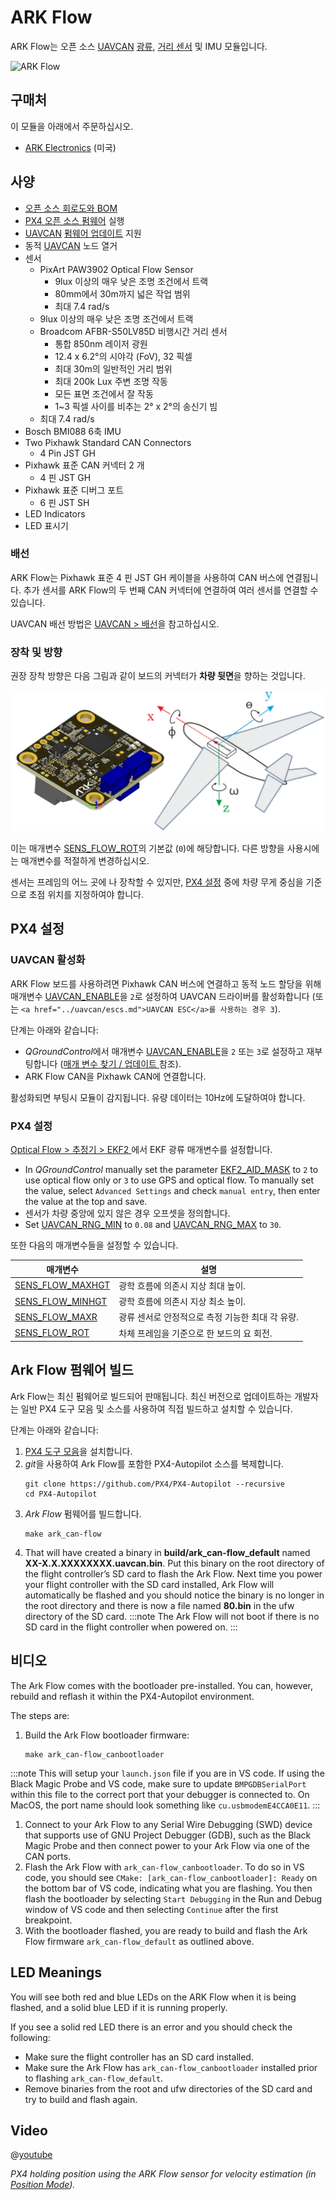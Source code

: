 # ARK Flow

ARK Flow는 오픈 소스 [UAVCAN](README.md) [광류](../sensor/optical_flow.md), [거리 센서](../sensor/rangefinders.md) 및 IMU 모듈입니다.

![ARK Flow
](../../assets/hardware/sensors/optical_flow/ark_flow.jpg)

## 구매처

이 모듈을 아래에서 주문하십시오.

* [ARK Electronics](https://arkelectron.com/product/ark-flow/) (미국)

## 사양

* [오픈 소스 회로도와 BOM](https://github.com/ARK-Electronics/ARK_Flow)
* [PX4 오픈 소스 펌웨어](https://github.com/PX4/PX4-Autopilot/tree/master/boards/ark/can-flow) 실행
* [UAVCAN](README.md) [펌웨어 업데이트](node_firmware.md) 지원
* 동적 [UAVCAN](README.md) 노드 열거
* 센서
  * PixArt PAW3902 Optical Flow Sensor
    * 9lux 이상의 매우 낮은 조명 조건에서 트랙
    * 80mm에서 30m까지 넓은 작업 범위
    * 최대 7.4 rad/s
  * 9lux 이상의 매우 낮은 조명 조건에서 트랙
  * Broadcom AFBR-S50LV85D 비행시간 거리 센서
    * 통합 850nm 레이저 광원
    * 12.4  x 6.2°의 시야각 (FoV), 32 픽셀
    * 최대 30m의 일반적인 거리 범위
    * 최대 200k Lux 주변 조명 작동
    * 모든 표면 조건에서 잘 작동
    * 1~3 픽셀 사이를 비추는 2° x 2°의 송신기 빔
  * 최대 7.4 rad/s
* Bosch BMI088 6축 IMU
* Two Pixhawk Standard CAN Connectors
  * 4 Pin JST GH
* Pixhawk 표준 CAN 커넥터 2 개
  * 4 핀 JST GH
* Pixhawk 표준 디버그 포트
  * 6 핀 JST SH
* LED Indicators
* LED 표시기


### 배선

ARK Flow는 Pixhawk 표준 4 핀 JST GH 케이블을 사용하여 CAN 버스에 연결됩니다. 추가 센서를 ARK Flow의 두 번째 CAN 커넥터에 연결하여 여러 센서를 연결할 수 있습니다.

UAVCAN 배선 방법은 [UAVCAN > 배선](../uavcan/README.md#wiring)을 참고하십시오.

<a id="mounting"></a>

### 장착 및 방향

권장 장착 방향은 다음 그림과 같이 보드의 커넥터가 **차량 뒷면**을 향하는 것입니다.

![ARK Flow는 Pixhawk에 정렬](../../assets/hardware/sensors/optical_flow/ark_flow_orientation.png)

이는 매개변수 [SENS_FLOW_ROT](../advanced_config/parameter_reference.md#SENS_FLOW_ROT)의 기본값 (`0`)에 해당합니다. 다른 방향을 사용시에는 매개변수를 적절하게 변경하십시오.

센서는 프레임의 어느 곳에 나 장착할 수 있지만, [PX4 설정](#px4-configuration) 중에 차량 무게 중심을 기준으로 초점 위치를 지정하여야 합니다.


## PX4 설정

### UAVCAN 활성화

ARK Flow 보드를 사용하려면 Pixhawk CAN 버스에 연결하고 동적 노드 할당을 위해 매개변수 [UAVCAN_ENABLE](../advanced_config/parameter_reference.md#UAVCAN_ENABLE)을 `2`로 설정하여 UAVCAN 드라이버를 활성화합니다 (또는 `<a href="../uavcan/escs.md">UAVCAN ESC</a>를 사용하는 경우 3`).

단계는 아래와 같습니다:
- *QGroundControl*에서 매개변수 [UAVCAN_ENABLE](../advanced_config/parameter_reference.md#UAVCAN_ENABLE)을 `2` 또는 `3`로 설정하고 재부팅합니다 ([매개 변수 찾기 / 업데이트 ](../advanced_config/parameters.md)참조).
- ARK Flow CAN을 Pixhawk CAN에 연결합니다.

활성화되면 부팅시 모듈이 감지됩니다. 유량 데이터는 10Hz에 도달하여야 합니다.

### PX4 설정

[Optical Flow > 추정기 > EKF2 ](../sensor/optical_flow.md#ekf2) 에서 EKF 광류 매개변수를 설정합니다.
- In *QGroundControl* manually set the parameter [EKF2_AID_MASK](../advanced_config/parameter_reference.md#EKF2_AID_MASK) to `2` to use optical flow only or `3` to use GPS and optical flow. To manually set the value, select `Advanced Settings` and check `manual entry`, then enter the value at the top and save.
- 센서가 차량 중앙에 있지 않은 경우 오프셋을 정의합니다.
- Set [UAVCAN_RNG_MIN](../advanced_config/parameter_reference.md#UAVCAN_RNG_MAX) to `0.08` and [UAVCAN_RNG_MAX](../advanced_config/parameter_reference.md#UAVCAN_RNG_MAX) to `30`.

또한 다음의 매개변수들을 설정할 수 있습니다.

| 매개변수                                                                                                      | 설명                           |
| --------------------------------------------------------------------------------------------------------- | ---------------------------- |
| <a id="SENS_FLOW_MAXHGT"></a>[SENS_FLOW_MAXHGT](../advanced_config/parameter_reference.md#SENS_FLOW_MAXHGT) | 광학 흐름에 의존시 지상 최대 높이.         |
| <a id="SENS_FLOW_MINHGT"></a>[SENS_FLOW_MINHGT](../advanced_config/parameter_reference.md#SENS_FLOW_MINHGT) | 광학 흐름에 의존시 지상 최소 높이.         |
| <a id="SENS_FLOW_MAXR"></a>[SENS_FLOW_MAXR](../advanced_config/parameter_reference.md#SENS_FLOW_MAXR)     | 광류 센서로 안정적으로 측정 기능한 최대 각 유량. |
| <a id="SENS_FLOW_ROT"></a>[SENS_FLOW_ROT](../advanced_config/parameter_reference.md#SENS_FLOW_ROT)       | 차체 프레임을 기준으로 한 보드의 요 회전.     |


## Ark Flow 펌웨어 빌드

Ark Flow는 최신 펌웨어로 빌드되어 판매됩니다. 최신 버전으로 업데이트하는 개발자는 일반 PX4 도구 모음 및 소스를 사용하여 직접 빌드하고 설치할 수 있습니다.

단계는 아래와 같습니다:
1. [PX4 도구 모음](../dev_setup/dev_env.md)을 설치합니다.
1. *git*을 사용하여 Ark Flow를 포함한 PX4-Autopilot 소스를 복제합니다.
   ```
   git clone https://github.com/PX4/PX4-Autopilot --recursive
   cd PX4-Autopilot
   ```
1. *Ark Flow* 펌웨어를 빌드합니다.
   ```
   make ark_can-flow
   ```
1. That will have created a binary in **build/ark_can-flow_default** named **XX-X.X.XXXXXXXX.uavcan.bin**. Put this binary on the root directory of the flight controller’s SD card to flash the Ark Flow. Next time you power your flight controller with the SD card installed, Ark Flow will automatically be flashed and you should notice the binary is no longer in the root directory and there is now a file named **80.bin** in the ufw directory of the SD card. :::note The Ark Flow will not boot if there is no SD card in the flight controller when powered on.
:::


## 비디오

The Ark Flow comes with the bootloader pre-installed. You can, however, rebuild and reflash it within the PX4-Autopilot environment.

The steps are:
1. Build the Ark Flow bootloader firmware:
   ```
   make ark_can-flow_canbootloader
   ```
:::note
This will setup your `launch.json` file if you are in VS code. If using the Black Magic Probe and VS code, make sure to update `BMPGDBSerialPort` within this file to the correct port that your debugger is connected to. On MacOS, the port name should look something like `cu.usbmodemE4CCA0E11`.
:::
1. Connect to your Ark Flow to any Serial Wire Debugging (SWD) device that supports use of GNU Project Debugger (GDB), such as the Black Magic Probe and then connect power to your Ark Flow via one of the CAN ports.
1. Flash the Ark Flow with `ark_can-flow_canbootloader`. To do so in VS code, you should see `CMake: [ark_can-flow_canbootloader]: Ready` on the bottom bar of VS code, indicating what you are flashing. You then flash the bootloader by selecting `Start Debugging` in the Run and Debug window of VS code and then selecting `Continue` after the first breakpoint.
1. With the bootloader flashed, you are ready to build and flash the Ark Flow firmware `ark_can-flow_default` as outlined above.


## LED Meanings

You will see both red and blue LEDs on the ARK Flow when it is being flashed, and a solid blue LED if it is running properly.

If you see a solid red LED there is an error and you should check the following:
- Make sure the flight controller has an SD card installed.
- Make sure the Ark Flow has `ark_can-flow_canbootloader` installed prior to flashing `ark_can-flow_default`.
- Remove binaries from the root and ufw directories of the SD card and try to build and flash again.

## Video

@[youtube](https://www.youtube.com/watch?v=SAbRe1fi7bU&list=PLUepQApgwSozmwhOo-dXnN33i2nBEl1c0)
<!-- ARK Flow with PX4 Optical Flow Position Hold: 20210605 -->
*PX4 holding position using the ARK Flow sensor for velocity estimation (in [Position Mode](../flight_modes/position_mc.md)).* 